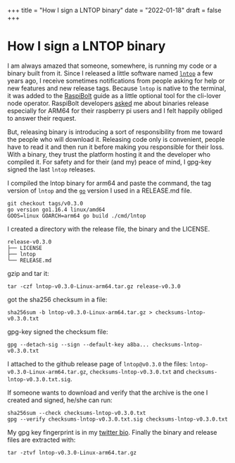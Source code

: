 +++
title = "How I sign a LNTOP binary"
date = "2022-01-18"
draft = false
+++

# How I sign a LNTOP binary

I am always amazed that someone, somewhere, is running my code or a
binary built from it. Since I released a little software named
[`lntop`](https://github.com/edouardparis/lntop) a few years ago, I
receive sometimes notifications from people asking for help or
new features and new release tags.
Because `lntop` is native to the terminal, it was added to the
[RaspiBolt](https://github.com/raspibolt/raspibolt/) guide as a little 
optional tool for the cli-lover node operator. RaspiBolt developers 
[asked](https://github.com/edouardparis/lntop/issues/49) me
about binaries release especially for ARM64 for their raspberry pi
users and I felt happily obliged to answer their request.

But, releasing binary is introducing a sort of responsibility from me
toward the people who will download it. Releasing code only is
convenient, people have to read it and then run it before making you
responsible for their loss. With a binary, they trust the platform
hosting it and the developer who compiled it.
For safety and for their (and my) peace of mind, I gpg-key signed 
the last `lntop` releases.

I compiled the lntop binary for arm64 and paste the command, the tag
version of `lntop` and the [`go`](https://go.dev/) version I used 
in a RELEASE.md file.

```pink
git checkout tags/v0.3.0
go version go1.16.4 linux/amd64
GOOS=linux GOARCH=arm64 go build ./cmd/lntop
```

I created a directory with the release file, the binary and the LICENSE.

```pink
release-v0.3.0
├── LICENSE
├── lntop
└── RELEASE.md
```

gzip and tar it:

```
tar -czf lntop-v0.3.0-Linux-arm64.tar.gz release-v0.3.0
```

got the sha256 checksum in a file:

```pink
sha256sum -b lntop-v0.3.0-Linux-arm64.tar.gz > checksums-lntop-v0.3.0.txt
```
gpg-key signed the checksum file:

```pink
gpg --detach-sig --sign --default-key a8ba... checksums-lntop-v0.3.0.txt
```

I attached to the github release page of `lntop@v0.3.0` the files:
`lntop-v0.3.0-Linux-arm64.tar.gz`, `checksums-lntop-v0.3.0.txt` 
and `checksums-lntop-v0.3.0.txt.sig`.

If someone wants to download and verify that the archive is the one I
created and signed, he/she can run:

```pink
sha256sum --check checksums-lntop-v0.3.0.txt
gpg --verify checksums-lntop-v0.3.0.txt.sig checksums-lntop-v0.3.0.txt
```
My gpg key fingerprint is in my [twitter
bio](https://twitter.com/edouardparis).
Finally the binary and release files are extracted with:

```pink
tar -ztvf lntop-v0.3.0-Linux-arm64.tar.gz
```
